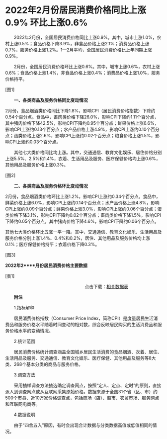 # 2022年2月份居民消费价格同比上涨0.9% 环比上涨0.6%

　　2022年2月份，全国居民消费价格同比上涨0.9%。其中，城市上涨1.0%，农村上涨0.5%；食品价格下降3.9%，非食品价格上涨2.1%；消费品价格上涨0.7%，服务价格上涨1.2%。1­­—2月平均，全国居民消费价格比上年同期上涨0.9%。

　　2月份，全国居民消费价格环比上涨0.6%。其中，城市上涨0.6%，农村上涨0.6%；食品价格上涨1.4%，非食品价格上涨0.4%；消费品价格上涨1.0%，服务价格持平。

\[图1\]

　　**一、各类商品及服务价格同比变动情况**

2月份，食品烟酒类价格同比下降1.8%，影响CPI（居民消费价格指数）下降约0.54个百分点。食品中，畜肉类价格下降26.0%，影响CPI下降约1.11个百分点，其中猪肉价格下降42.5%，影响CPI下降约0.95个百分点；鲜果价格上涨6.6%，影响CPI上涨约0.13个百分点；水产品价格上涨4.9%，影响CPI上涨约0.10个百分点；蛋类价格上涨2.6%，影响CPI上涨约0.02个百分点；粮食价格上涨1.5%，影响CPI上涨约0.03个百分点。　　

　　其他七大类价格同比均上涨。其中，交通通信、教育文化娱乐、居住价格分别上涨5.5%、2.5%和1.4%，衣着、生活用品及服务、医疗保健价格均上涨0.6%，其他用品及服务价格上涨0.3%。

\[图2\]

　　**二、各类商品及服务价格环比变动情况**

2月份，食品烟酒类价格环比上涨1.2%，影响CPI上涨约0.34个百分点。食品中，鲜菜价格上涨6.0%，影响CPI上涨约0.14个百分点；水产品价格上涨4.8%，影响CPI上涨约0.09个百分点；鲜果价格上涨3.0%，影响CPI上涨约0.06个百分点；蛋类价格下降3.1%，影响CPI下降约0.02个百分点；畜肉类价格下降1.5%，影响CPI下降约0.05个百分点，其中猪肉价格下降4.6%，影响CPI下降约0.06个百分点。

其他七大类价格环比五涨一平一降。其中，交通通信、教育文化娱乐、生活用品及服务价格分别上涨1.4%、0.4%和0.2%，居住、其他用品及服务价格均上涨0.1%；医疗保健价格持平；衣着价格下降0.3%。

\[图3\]

**2022****年****2****月份居民消费价格主要数据**

\[表1\]

                                                                 点击下载：[相关数据表](http://www.stats.gov.cn/sj/zxfb/202302/W020230203608027633195.xlsx)

　　**附注**

　　1.指标解释

　　居民消费价格指数（Consumer Price Index，简称CPI）是度量居民生活消费品和服务价格水平随着时间变动的相对数，综合反映居民购买的生活消费品和服务价格水平的变动情况。

　　2.统计范围

　　居民消费价格统计调查涵盖全国城乡居民生活消费的食品烟酒、衣着、居住、生活用品及服务、交通通信、教育文化娱乐、医疗保健、其他用品及服务等8大类、268个基本分类的商品与服务价格。

　　3.调查方法

　　采用抽样调查方法抽选确定调查网点，按照“定人、定点、定时”的原则，直接派人到调查网点或从互联网采集原始价格。数据来源于全国31个省（区、市）约500个市县、近10万家价格调查点，包括商场（店）、超市、农贸市场、服务网点和互联网电商等。

　　4.数据说明

　　由于“四舍五入”原因，有时会出现合计数据与分类数据高值或低值相同的情况。